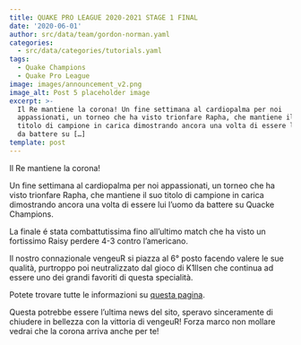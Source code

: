 ```yaml
---
title: QUAKE PRO LEAGUE 2020-2021 STAGE 1 FINAL
date: '2020-06-01'
author: src/data/team/gordon-norman.yaml
categories:
  - src/data/categories/tutorials.yaml
tags:
  - Quake Champions
  - Quake Pro League
image: images/announcement_v2.png
image_alt: Post 5 placeholder image
excerpt: >-
  Il Re mantiene la corona! Un fine settimana al cardiopalma per noi
  appassionati, un torneo che ha visto trionfare Rapha, che mantiene il suo
  titolo di campione in carica dimostrando ancora una volta di essere lui l’uomo
  da battere su […]
template: post
---
```

[](https://liquipedia.net/arenafps/Quake_Pro_League/Season\_2/Stage\_1/Finals)Il Re mantiene la corona!

Un fine settimana al cardiopalma per noi appassionati, un torneo che ha visto trionfare Rapha, che mantiene il suo titolo di campione in carica dimostrando ancora una volta di essere lui l’uomo da battere su Quacke Champions.

La finale é stata combattutissima fino all’ultimo match che ha visto un fortissimo Raisy perdere 4-3 contro l’americano.

Il nostro connazionale vengeuR si piazza al 6° posto facendo valere le sue qualità, purtroppo poi neutralizzato dal gioco di K1llsen che continua ad essere uno dei grandi favoriti di questa specialità.

Potete trovare tutte le informazioni su [questa pagina](https://liquipedia.net/arenafps/Quake_Pro_League/Season\_2/Stage\_1/Finals).

Questa potrebbe essere l’ultima news del sito, speravo sinceramente di chiudere in bellezza con la vittoria di vengeuR! Forza marco non mollare vedrai che la corona arriva anche per te!
